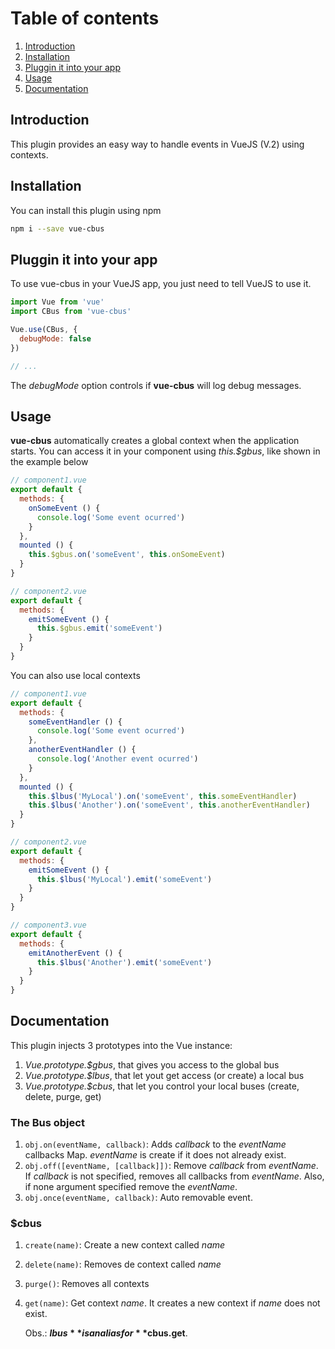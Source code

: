 # Table of contents
1. [Introduction](#intro)
2. [Installation](#install)
3. [Pluggin it into your app](#plugin)
4. [Usage](#usage)
5. [Documentation](#doc)

## <a name="intro">Introduction</a>
This plugin provides an easy way to handle events in VueJS (V.2) using contexts.  

## Installation <a name="install"></a>
You can install this plugin using npm
```sh
npm i --save vue-cbus
```

## <a name="plugin">Pluggin it into your app</a>
To use vue-cbus in your VueJS app, you just need to tell VueJS to use it.
```js
import Vue from 'vue'
import CBus from 'vue-cbus'

Vue.use(CBus, {
  debugMode: false
})

// ...
```
The *debugMode* option controls if **vue-cbus** will log debug messages.

## <a name="usage">Usage</a>
**vue-cbus** automatically creates a global context when the application starts.
You can access it in your component using *this.$gbus*, like shown in the example
below

```js
// component1.vue
export default {
  methods: {
    onSomeEvent () {
      console.log('Some event ocurred')
    }
  },
  mounted () {
    this.$gbus.on('someEvent', this.onSomeEvent)
  }
}

// component2.vue
export default {
  methods: {
    emitSomeEvent () {
      this.$gbus.emit('someEvent')
    }
  }
}
```

You can also use local contexts

```js
// component1.vue
export default {
  methods: {
    someEventHandler () {
      console.log('Some event ocurred')
    },
    anotherEventHandler () {
      console.log('Another event ocurred')
    }
  },
  mounted () {
    this.$lbus('MyLocal').on('someEvent', this.someEventHandler)
    this.$lbus('Another').on('someEvent', this.anotherEventHandler)
  }
}

// component2.vue
export default {
  methods: {
    emitSomeEvent () {
      this.$lbus('MyLocal').emit('someEvent')
    }
  }
}

// component3.vue
export default {
  methods: {
    emitAnotherEvent () {
      this.$lbus('Another').emit('someEvent')
    }
  }
}
```

## <a name="doc">Documentation</a>

This plugin injects 3 prototypes into the Vue instance:
1. *Vue.prototype.$gbus*, that gives you access to the global bus
2. *Vue.prototype.$lbus*, that let yout get access (or create) a local bus
3. *Vue.prototype.$cbus*, that let you control your local buses (create, delete, purge, get)

### The Bus object
1. `obj.on(eventName, callback)`:
    Adds *callback* to the *eventName* callbacks Map. *eventName* is create if it does not already exist.
2. `obj.off([eventName, [callback]])`:
    Remove *callback* from *eventName*. If *callback* is not specified, removes all callbacks from *eventName*. Also,
    if none argument specified remove the *eventName*.
3. `obj.once(eventName, callback)`:
    Auto removable event.
 
### $cbus
1. `create(name)`:
    Create a new context called *name*
2. `delete(name)`:
    Removes de context called *name*
3. `purge()`:
    Removes all contexts
4. `get(name)`:
    Get context *name*. It creates a new context if *name* does not exist.
    
    Obs.: **$lbus** is an alias for **$cbus.get**.


